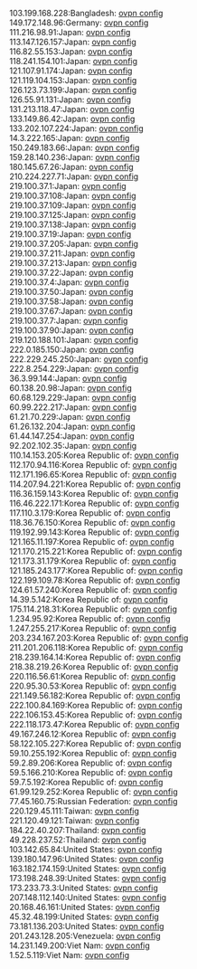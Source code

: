 103.199.168.228:Bangladesh: [ovpn config](vpn/103_199_168_228.ovpn)  
149.172.148.96:Germany: [ovpn config](vpn/149_172_148_96.ovpn)  
111.216.98.91:Japan: [ovpn config](vpn/111_216_98_91.ovpn)  
113.147.126.157:Japan: [ovpn config](vpn/113_147_126_157.ovpn)  
116.82.55.153:Japan: [ovpn config](vpn/116_82_55_153.ovpn)  
118.241.154.101:Japan: [ovpn config](vpn/118_241_154_101.ovpn)  
121.107.91.174:Japan: [ovpn config](vpn/121_107_91_174.ovpn)  
121.119.104.153:Japan: [ovpn config](vpn/121_119_104_153.ovpn)  
126.123.73.199:Japan: [ovpn config](vpn/126_123_73_199.ovpn)  
126.55.91.131:Japan: [ovpn config](vpn/126_55_91_131.ovpn)  
131.213.118.47:Japan: [ovpn config](vpn/131_213_118_47.ovpn)  
133.149.86.42:Japan: [ovpn config](vpn/133_149_86_42.ovpn)  
133.202.107.224:Japan: [ovpn config](vpn/133_202_107_224.ovpn)  
14.3.222.165:Japan: [ovpn config](vpn/14_3_222_165.ovpn)  
150.249.183.66:Japan: [ovpn config](vpn/150_249_183_66.ovpn)  
159.28.140.236:Japan: [ovpn config](vpn/159_28_140_236.ovpn)  
180.145.67.26:Japan: [ovpn config](vpn/180_145_67_26.ovpn)  
210.224.227.71:Japan: [ovpn config](vpn/210_224_227_71.ovpn)  
219.100.37.1:Japan: [ovpn config](vpn/219_100_37_1.ovpn)  
219.100.37.108:Japan: [ovpn config](vpn/219_100_37_108.ovpn)  
219.100.37.109:Japan: [ovpn config](vpn/219_100_37_109.ovpn)  
219.100.37.125:Japan: [ovpn config](vpn/219_100_37_125.ovpn)  
219.100.37.138:Japan: [ovpn config](vpn/219_100_37_138.ovpn)  
219.100.37.19:Japan: [ovpn config](vpn/219_100_37_19.ovpn)  
219.100.37.205:Japan: [ovpn config](vpn/219_100_37_205.ovpn)  
219.100.37.211:Japan: [ovpn config](vpn/219_100_37_211.ovpn)  
219.100.37.213:Japan: [ovpn config](vpn/219_100_37_213.ovpn)  
219.100.37.22:Japan: [ovpn config](vpn/219_100_37_22.ovpn)  
219.100.37.4:Japan: [ovpn config](vpn/219_100_37_4.ovpn)  
219.100.37.50:Japan: [ovpn config](vpn/219_100_37_50.ovpn)  
219.100.37.58:Japan: [ovpn config](vpn/219_100_37_58.ovpn)  
219.100.37.67:Japan: [ovpn config](vpn/219_100_37_67.ovpn)  
219.100.37.7:Japan: [ovpn config](vpn/219_100_37_7.ovpn)  
219.100.37.90:Japan: [ovpn config](vpn/219_100_37_90.ovpn)  
219.120.188.101:Japan: [ovpn config](vpn/219_120_188_101.ovpn)  
222.0.185.150:Japan: [ovpn config](vpn/222_0_185_150.ovpn)  
222.229.245.250:Japan: [ovpn config](vpn/222_229_245_250.ovpn)  
222.8.254.229:Japan: [ovpn config](vpn/222_8_254_229.ovpn)  
36.3.99.144:Japan: [ovpn config](vpn/36_3_99_144.ovpn)  
60.138.20.98:Japan: [ovpn config](vpn/60_138_20_98.ovpn)  
60.68.129.229:Japan: [ovpn config](vpn/60_68_129_229.ovpn)  
60.99.222.217:Japan: [ovpn config](vpn/60_99_222_217.ovpn)  
61.21.70.229:Japan: [ovpn config](vpn/61_21_70_229.ovpn)  
61.26.132.204:Japan: [ovpn config](vpn/61_26_132_204.ovpn)  
61.44.147.254:Japan: [ovpn config](vpn/61_44_147_254.ovpn)  
92.202.102.35:Japan: [ovpn config](vpn/92_202_102_35.ovpn)  
110.14.153.205:Korea Republic of: [ovpn config](vpn/110_14_153_205.ovpn)  
112.170.94.116:Korea Republic of: [ovpn config](vpn/112_170_94_116.ovpn)  
112.171.196.65:Korea Republic of: [ovpn config](vpn/112_171_196_65.ovpn)  
114.207.94.221:Korea Republic of: [ovpn config](vpn/114_207_94_221.ovpn)  
116.36.159.143:Korea Republic of: [ovpn config](vpn/116_36_159_143.ovpn)  
116.46.222.171:Korea Republic of: [ovpn config](vpn/116_46_222_171.ovpn)  
117.110.3.179:Korea Republic of: [ovpn config](vpn/117_110_3_179.ovpn)  
118.36.76.150:Korea Republic of: [ovpn config](vpn/118_36_76_150.ovpn)  
119.192.99.143:Korea Republic of: [ovpn config](vpn/119_192_99_143.ovpn)  
121.165.11.197:Korea Republic of: [ovpn config](vpn/121_165_11_197.ovpn)  
121.170.215.221:Korea Republic of: [ovpn config](vpn/121_170_215_221.ovpn)  
121.173.31.179:Korea Republic of: [ovpn config](vpn/121_173_31_179.ovpn)  
121.185.243.177:Korea Republic of: [ovpn config](vpn/121_185_243_177.ovpn)  
122.199.109.78:Korea Republic of: [ovpn config](vpn/122_199_109_78.ovpn)  
124.61.57.240:Korea Republic of: [ovpn config](vpn/124_61_57_240.ovpn)  
14.39.5.142:Korea Republic of: [ovpn config](vpn/14_39_5_142.ovpn)  
175.114.218.31:Korea Republic of: [ovpn config](vpn/175_114_218_31.ovpn)  
1.234.95.92:Korea Republic of: [ovpn config](vpn/1_234_95_92.ovpn)  
1.247.255.217:Korea Republic of: [ovpn config](vpn/1_247_255_217.ovpn)  
203.234.167.203:Korea Republic of: [ovpn config](vpn/203_234_167_203.ovpn)  
211.201.206.118:Korea Republic of: [ovpn config](vpn/211_201_206_118.ovpn)  
218.239.164.14:Korea Republic of: [ovpn config](vpn/218_239_164_14.ovpn)  
218.38.219.26:Korea Republic of: [ovpn config](vpn/218_38_219_26.ovpn)  
220.116.56.61:Korea Republic of: [ovpn config](vpn/220_116_56_61.ovpn)  
220.95.30.53:Korea Republic of: [ovpn config](vpn/220_95_30_53.ovpn)  
221.149.56.182:Korea Republic of: [ovpn config](vpn/221_149_56_182.ovpn)  
222.100.84.169:Korea Republic of: [ovpn config](vpn/222_100_84_169.ovpn)  
222.106.153.45:Korea Republic of: [ovpn config](vpn/222_106_153_45.ovpn)  
222.118.173.47:Korea Republic of: [ovpn config](vpn/222_118_173_47.ovpn)  
49.167.246.12:Korea Republic of: [ovpn config](vpn/49_167_246_12.ovpn)  
58.122.105.227:Korea Republic of: [ovpn config](vpn/58_122_105_227.ovpn)  
59.10.255.192:Korea Republic of: [ovpn config](vpn/59_10_255_192.ovpn)  
59.2.89.206:Korea Republic of: [ovpn config](vpn/59_2_89_206.ovpn)  
59.5.166.210:Korea Republic of: [ovpn config](vpn/59_5_166_210.ovpn)  
59.7.5.192:Korea Republic of: [ovpn config](vpn/59_7_5_192.ovpn)  
61.99.129.252:Korea Republic of: [ovpn config](vpn/61_99_129_252.ovpn)  
77.45.160.75:Russian Federation: [ovpn config](vpn/77_45_160_75.ovpn)  
220.129.45.111:Taiwan: [ovpn config](vpn/220_129_45_111.ovpn)  
221.120.49.121:Taiwan: [ovpn config](vpn/221_120_49_121.ovpn)  
184.22.40.207:Thailand: [ovpn config](vpn/184_22_40_207.ovpn)  
49.228.237.52:Thailand: [ovpn config](vpn/49_228_237_52.ovpn)  
103.142.65.84:United States: [ovpn config](vpn/103_142_65_84.ovpn)  
139.180.147.96:United States: [ovpn config](vpn/139_180_147_96.ovpn)  
163.182.174.159:United States: [ovpn config](vpn/163_182_174_159.ovpn)  
173.198.248.39:United States: [ovpn config](vpn/173_198_248_39.ovpn)  
173.233.73.3:United States: [ovpn config](vpn/173_233_73_3.ovpn)  
207.148.112.140:United States: [ovpn config](vpn/207_148_112_140.ovpn)  
20.168.46.161:United States: [ovpn config](vpn/20_168_46_161.ovpn)  
45.32.48.199:United States: [ovpn config](vpn/45_32_48_199.ovpn)  
73.181.136.203:United States: [ovpn config](vpn/73_181_136_203.ovpn)  
201.243.128.205:Venezuela: [ovpn config](vpn/201_243_128_205.ovpn)  
14.231.149.200:Viet Nam: [ovpn config](vpn/14_231_149_200.ovpn)  
1.52.5.119:Viet Nam: [ovpn config](vpn/1_52_5_119.ovpn)  
